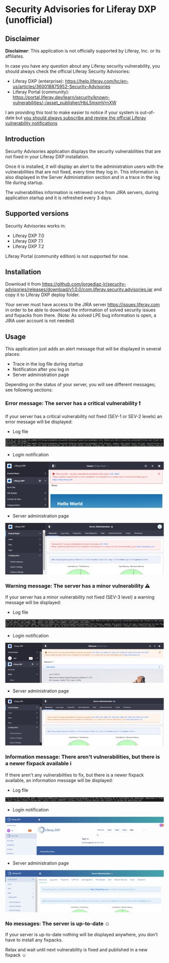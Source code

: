 # Security Advisories for Liferay DXP (unofficial)

## Disclaimer

**Disclaimer**: This application is not officially supported by Liferay, Inc. or its affiliates.

In case you have any question about any Liferay security vulnerability, you should always check the official Liferay Security Advisories:

  - Liferay DXP (enterprise): https://help.liferay.com/hc/en-us/articles/360018875952-Security-Advisories
  - Liferay Portal (community): https://portal.liferay.dev/learn/security/known-vulnerabilities/-/asset_publisher/HbL5mxmVrnXW

I am providing this tool to make easier to notice if your system is out-of-date but <ins>you should always subscribe and review the official Liferay vulnerability notifications</ins>

## Introduction

Security Advisories application displays the security vulnerabilities that are not fixed in your Liferay DXP installation.

Once it is installed, it will display an alert to the administration users with the vulnerabilities that are not fixed, every time they log in.
This information is also displayed in the Server Administration section and in a trace in the log file during startup.

The vulnerabilities information is retrieved once from JIRA servers, during application startup and it is refreshed every 3 days.

## Supported versions

Security Advisories works in:
  - Liferay DXP 7.0
  - Liferay DXP 7.1
  - Liferay DXP 7.2

Liferay Portal (community edition) is not supported for now.

## Installation

Download it from https://github.com/jorgediaz-lr/security-advisories/releases/download/v1.0.0/com.liferay.security.advisories.jar and copy it to Liferay DXP deploy folder.

Your server must have access to the JIRA server https://issues.liferay.com in order to be able to download the information of solved security issues and fixpacks from there. (Note: As solved LPE bug information is open, a JIRA user account is not needed)

## Usage

This application just adds an alert message that will be displayed in several places:
  - Trace in the log file during startup
  - Notification after you log in
  - Server administration page

Depending on the status of your server, you will see different messages; see following sections:

### Error message: The server has a critical vulnerability :heavy_exclamation_mark:

If your server has a critical vulnerability not fixed (SEV-1 or SEV-2 levels) an error message will be displayed:
  - Log file

![](images/error_log-file.png)

  - Login notification

![](images/error_notification.png)

  - Server administration page

![](images/error_server-admin.png)

### Warning message: The server has a minor vulnerability :warning:

If your server has a minor vulnerability not fixed (SEV-3 level) a warning message will be displayed:
  - Log file

![](images/warn_log-file.png)

  - Login notification

![](images/warn_notification.png)

  - Server administration page

![](images/warn_server-admin.png)

### Information message: There aren't vulnerabilities, but there is a newer fixpack available :information_source:

If there aren't any vulnerabilities to fix, but there is a newer fixpack available, an information  message will be displayed:
  - Log file

![](images/info_log-file.png)

  - Login notification

![](images/info_notification.gif)

  - Server administration page

![](images/info_server-admin.png)

### No messages: The server is up-to-date :relaxed:

If your server is up-to-date nothing will be displayed anywhere, you don't have to install any fixpacks.

Relax and wait until next vulnerability is fixed and published in a new fixpack :relaxed: